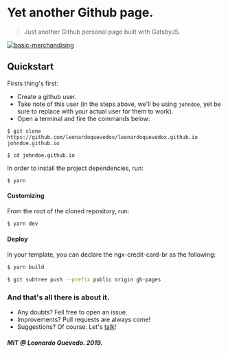 # Yet another Github page.

> Just another Github personal page built with GatsbyJS.

[![basic-merchandising](https://imgur.com/LNOYczf.png)](https://github.com/leonardoquevedox)

## Quickstart

Firsts thing's first:

- Create a github user.
- Take note of this user (in the steps above, we'll be using `johndoe`, yet be sure to replace with your actual user for them to work).
- Open a terminal and fire the commands below:

```
$ git clone https://github.com/leonardoquevedox/leonardoquevedox.github.io johndoe.github.io
```

```
$ cd johndoe.github.io
```

In order to install the project dependencies, run:

```
$ yarn
```

#### Customizing

From the root of the cloned repository, run:

```sh
$ yarn dev
```

#### Deploy

In your template, you can declare the ngx-credit-card-br as the following:

```sh
$ yarn build
```

```sh
$ git subtree push --prefix public origin gh-pages
```

### And that's all there is about it.

- Any doubts? Fell free to open an issue.
- Improvements? Pull requests are always come!
- Suggestions? Of course: Let's [talk](https://twitter.com/leonardoquevedox)!

##### MIT @ Leonardo Quevedo. 2019.
